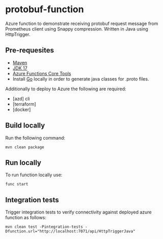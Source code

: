 # protobuf-function

Azure function to demonstrate receiving protobuf request message from Prometheus client using Snappy compression.
Written in Java using HttpTrigger.

## Pre-requesites

* [Maven](https://maven.apache.org/download.cgi)
* [JDK 17](https://learn.microsoft.com/en-us/java/openjdk/download#openjdk-17)
* [Azure Functions Core Tools](https://learn.microsoft.com/en-us/azure/azure-functions/functions-run-local?tabs=windows%2Cisolated-process%2Cnode-v4%2Cpython-v2%2Chttp-trigger%2Ccontainer-apps&pivots=programming-language-java#install-the-azure-functions-core-tools)
* Install [Go](https://go.dev/doc/install) locally in order to generate java classes for .proto files.

Additionally to deploy to Azure the following are required:

* [azd] cli
* [terraform]
* [docker]


## Build locally

Run the following command:

```
mvn clean package
```

## Run locally

To run function locally use:

```
func start
```

## Integration tests

Trigger integration tests to verify connectivity against deployed azure function as follows:

```
mvn clean test -Pintegration-tests -Dfunction.url="http://localhost:7071/api/HttpTriggerJava"
```